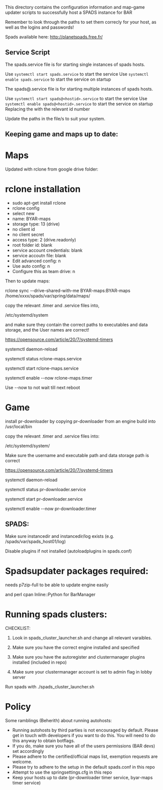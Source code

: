 This directory contains the configuration information and map-game updater scripts to successfully host a SPADS instance for BAR

Remember to look through the paths to set them correcly for your host, as well as the logins and passwords!

Spads available here: http://planetspads.free.fr/


## Service Script

The spads.service file is for starting single instances of spads hosts.

Use `systemctl start spads.service` to start the service
Use `systemctl enable spads.service` to start the service on startup

The spads@.service file is for starting multiple instances of spads hosts.

Use `systemctl start spads@<hostid>.service` to start the service
Use `systemctl enable spads@<hostid>.service` to start the service on startup
Replacing the <hostid> with the relevant id number

Update the paths in the file/s to suit your system.

## Keeping game and maps up to date:

# Maps
Updated with rclone from google drive folder:

# rclone installation

- sudo apt-get install rclone
- rclone config
- select new
- name: BYAR-maps
- storage type: 13 (drive)
- no client id
- no client secret
- access type: 2 (drive.readonly)
- root folder id: blank
- service account credentials: blank
- service accoutn file: blank
- Edit advanced config: n
- Use auto config: n
- Configure this as team drive: n
 
Then to update maps:

rclone sync --drive-shared-with-me BYAR-maps:BYAR-maps /home/xxxx/spads/var/spring/data/maps/

copy the relevant .timer and .service files into, 

/etc/systemd/system 

and make sure they contain the correct paths to executables and data storage, and the User names are correct!

https://opensource.com/article/20/7/systemd-timers

systemctl daemon-reload

systemctl status rclone-maps.service

systemctl start rclone-maps.service 

systemctl enable --now rclone-maps.timer

Use --now to not wait till next reboot

# Game

install pr-downloader by copying pr-downloader from an engine build into /usr/local/bin

copy the relevant .timer and .service files into:

/etc/systemd/system/

Make sure the username and executable path and data storage path is correct

https://opensource.com/article/20/7/systemd-timers

systemctl daemon-reload

systemctl status pr-downloader.service

systemctl start pr-downloader.service 

systemctl enable --now pr-downloader.timer

## SPADS:

Make sure instancedir and instancedir/log exists (e.g. /spads/var/spads_host01/log)

Disable plugins if not installed (autoloadplugins in spads.conf)

# Spadsupdater packages required:

needs p7zip-full to be able to update engine easily

and perl cpan Inline::Python for BarManager

# Running spads clusters:

CHECKLIST:

1. Look in spads_cluster_launcher.sh and change all relevant varaibles. 

2. Make sure you have the correct engine installed and specified

3. Make sure you have the autoregister and clustermanager plugins installed (included in repo)

4. Make sure your clustermanager account is set to admin flag in lobby server


Run spads with ./spads_cluster_launcher.sh

# Policy
 
Some ramblings (Beherith) about running autohosts:
- Running autohosts by third parties is not encouraged by default. Please get in touch with developers if you want to do this. You will need to do this anyway to obtain botflags. 
- If you do, make sure you have all of the users permissions (BAR devs) set accordingly
- Please adhere to the certified/official maps list, exemption requests are welcome.
- Please try to adhere to the setup in the default spads.conf in this repo
- Attempt to use the springsettings.cfg in this repo
- Keep your hosts up to date (pr-downloader timer service, byar-maps timer service)

